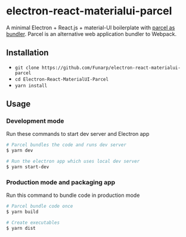 # electron-react-materialui-parcel

A minimal Electron + React.js + material-UI boilerplate with [parcel as bundler](https://github.com/parcel-bundler/parcel). Parcel is an alternative web application bundler to Webpack.

## Installation

* `git clone https://github.com/Funarp/electron-react-materialui-parcel`
* `cd Electron-React-MaterialUI-Parcel`
* `yarn install`

## Usage

### Development mode
Run these commands to start dev server and Electron app
``` bash
# Parcel bundles the code and runs dev server
$ yarn dev

# Run the electron app which uses local dev server
$ yarn start-dev
```

### Production mode and packaging app
Run this command to bundle code in production mode
``` bash
# Parcel bundle code once
$ yarn build

# Create executables
$ yarn dist
```
